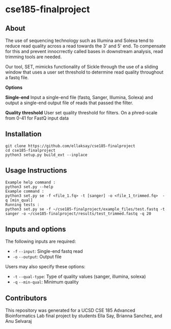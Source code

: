 # cse185-finalproject


## About

The use of sequencing technology such as Illumina and Solexa tend to reduce read quality across a read towards the 3' and 5' end. To compensate for this and prevent innocrrectly called bases in downstream analysis, read trimming tools are needed. 

Our tool, SET, mimicks functionality of Sickle through the use of a sliding window that uses a user set threshold to determine read quality throughout a fastq file. 

**Options**

**Single-end**
Input a single-end file (fastq, Sanger, Illumina, Solexa) and output a single-end output file of reads that passed the filter.

**Quality threshold**
User set quality threshold for filters. On a phred-scale from 0-41 for FastQ input data

## Installation
```
git clone https://github.com/ellaksay/cse185-finalproject
cd cse185-finalproject
python3 setup.py build_ext --inplace
```
## Usage Instructions
```
Example help command :
python3 set.py --help
Example command :
python3 set.py se -f <file_1.fq> -t [sanger] -o <file_1_trimmed.fq>  -q [min_qual]
Running tests : 
python3 set.py se -f ~/cse185-finalproject/example_files/test.fastq -t sanger -o ~/cse185-finalproject/results/test_trimmed.fastq -q 20
```

## Inputs and options
The following inputs are required:
- ```-f``` ```--input```: Single-end fastq read
- ```-o``` ```--output```: Output file

Users may also specify these options:
- ```-t``` ```--qual-type```: Type of quality values (sanger, illumina, solexa)
- ```-q``` ```--min-qual```: Minimum quality

## Contributors
This repository was generated for a UCSD CSE 185 Advanced Bioinformatics Lab final project by students Ella Say, Brianna Sanchez, and Anu Selvaraj




